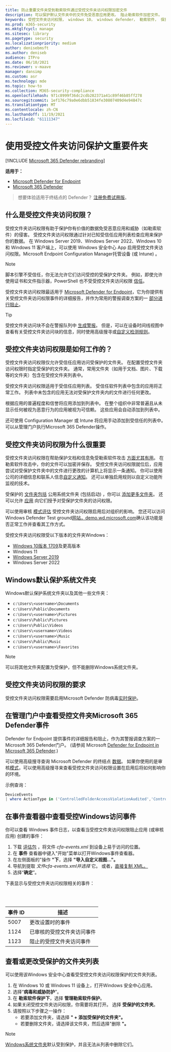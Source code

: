 ```yaml
---
title: 防止重要文件夹受到勒索软件通过受控文件夹访问权限加密文件
description: 可以保护默认文件夹中的文件免受恶意应用更改。 阻止勒索软件加密文件。
keywords: 受控文件夹访问权限， windows 10， windows defender， 勒索软件， 保护， 文件， 文件夹
ms.prod: m365-security
ms.mktglfcycl: manage
ms.sitesec: library
ms.pagetype: security
ms.localizationpriority: medium
author: denisebmsft
ms.author: deniseb
audience: ITPro
ms.date: 06/10/2021
ms.reviewer: v-maave
manager: dansimp
ms.custom: asr
ms.technology: mde
ms.topic: how-to
ms.collection: M365-security-compliance
ms.openlocfilehash: 971c8999f36dc2cdb282371a41c89f46b85ff278
ms.sourcegitcommit: 1ef176c79a0e6dbb51834fe30807409d4e94847c
ms.translationtype: MT
ms.contentlocale: zh-CN
ms.lasthandoff: 11/19/2021
ms.locfileid: "61111347"
---
```

# <a name="protect-important-folders-with-controlled-folder-access"></a>使用受控文件夹访问保护文重要件夹

[!INCLUDE [Microsoft 365 Defender rebranding](../../includes/microsoft-defender.md)]

**适用于：**
- [Microsoft Defender for Endpoint](https://go.microsoft.com/fwlink/p/?linkid=2154037)
- [Microsoft 365 Defender](https://go.microsoft.com/fwlink/?linkid=2118804)

> 想要体验适用于终结点的 Defender？ [注册免费试用版](https://signup.microsoft.com/create-account/signup?products=7f379fee-c4f9-4278-b0a1-e4c8c2fcdf7e&ru=https://aka.ms/MDEp2OpenTrial?ocid=docs-wdatp-assignaccess-abovefoldlink)。

## <a name="what-is-controlled-folder-access"></a>什么是受控文件夹访问权限？

受控文件夹访问权限有助于保护你有价值的数据免受恶意应用和威胁（如勒索软件）的侵害。 受控文件夹访问权限通过针对已知受信任应用列表检查应用来保护你的数据。 在 Windows Server 2019、Windows Server 2022、Windows 10 和 Windows 11 客户端上，可以使用 Windows 安全中心 App 启用受控文件夹访问权限。Microsoft Endpoint Configuration Manager托管设备 (或 Intune) 。

> [!NOTE]
> 脚本引擎不受信任，你无法允许它们访问受控的受保护文件夹。 例如，即使允许使用证书和文件指示器，PowerShell 也不受受控文件夹访问权限 [信任](/microsoft-365/security/defender-endpoint/indicator-certificates)。

受控文件夹访问权限最适用于 [Microsoft Defender for Endpoint](microsoft-defender-endpoint.md)，它为你提供有关受控文件夹访问权限事件的详细报告，并作为常用的警报调查方案的一 [部分进行阻止](investigate-alerts.md)。

> [!TIP]
> 受控文件夹访问块不会在警报队列中 [生成警报](alerts-queue.md)。 但是，可以在设备时间线视图中查看有关受控文件夹访问块的信息[](investigate-machines.md)，同时使用高级搜寻或[](advanced-hunting-overview.md)[自定义检测规则](custom-detection-rules.md)。

## <a name="how-does-controlled-folder-access-work"></a>受控文件夹访问权限是如何工作的？

受控文件夹访问权限仅允许受信任应用访问受保护的文件夹。 在配置受控文件夹访问权限时指定受保护的文件夹。 通常，常用文件夹（如用于文档、图片、下载等的文件夹）包含在受控文件夹列表中。

受控文件夹访问权限适用于受信任应用列表。 受信任软件列表中包含的应用将正常工作。 列表中未包含的应用无法对受保护文件夹内的文件进行任何更改。

根据应用的普遍程度和信誉将应用添加到列表中。 在整个组织中非常普遍且从未显示任何被视为恶意行为的应用被视为可信赖。 这些应用会自动添加到列表中。

还可使用 Configuration Manager 或 Intune 将应用手动添加到受信任的列表中。 可以从管理门户执行Microsoft 365 Defender操作。 

## <a name="why-controlled-folder-access-is-important"></a>受控文件夹访问权限为什么很重要

受控文件夹访问权限在帮助保护文档和信息免受勒索软件攻击 [方面尤其有用](https://www.microsoft.com/wdsi/threats/ransomware)。 在勒索软件攻击中，你的文件可以加密并保存。 受控文件夹访问权限就位后，应用尝试对受保护文件夹中的文件进行更改的计算机上将显示一条通知。 你可以使用公司的详细信息和联系人信息[自定义通知](customize-attack-surface-reduction.md#customize-the-notification)。 还可以单独启用规则以自定义功能所监视的技术。

受保护的 [文件夹包括](#review-controlled-folder-access-events-in-windows-event-viewer) 公用系统文件夹 (包括启动) ，你可以 [添加更多文件夹](customize-controlled-folders.md#protect-additional-folders)。 还可以允许 [应用](customize-controlled-folders.md#allow-specific-apps-to-make-changes-to-controlled-folders) 向它们授予对受保护文件夹的访问权限。

可以使用审核 [模式评估](audit-windows-defender.md) 受控文件夹访问权限启用后对组织的影响。 您还可以访问 Windows Defender Test ground[网站，demo.wd.microsoft.com](https://demo.wd.microsoft.com?ocid=cx-wddocs-testground)确认该功能是否正常工作并查看其工作方式。

受控文件夹访问权限受以下版本的文件夹Windows：

- [Windows 10版本 1709](/windows/whats-new/whats-new-windows-10-version-1709)及更高版本
- Windows 11
- [Windows Server 2019](/windows-server/get-started-19/whats-new-19)
- Windows Server 2022

## <a name="windows-system-folders-are-protected-by-default"></a>Windows默认保护系统文件夹

Windows默认保护系统文件夹以及其他一些文件夹：

- `c:\Users\<username>\Documents`
- `c:\Users\Public\Documents`
- `c:\Users\<username>\Pictures`
- `c:\Users\Public\Pictures`
- `c:\Users\Public\Videos`
- `c:\Users\<username>\Videos`
- `c:\Users\<username>\Music`
- `c:\Users\Public\Music`
- `c:\Users\<username>\Favorites`

> [!NOTE]
> 可以将其他文件夹配置为受保护，但不能删除Windows系统文件夹。

## <a name="requirements-for-controlled-folder-access"></a>受控文件夹访问权限的要求

受控文件夹访问权限需要启用Microsoft Defender 防病毒[实时保护](/windows/security/threat-protection/microsoft-defender-antivirus/configure-real-time-protection-microsoft-defender-antivirus)。

## <a name="review-controlled-folder-access-events-in-the-microsoft-365-defender-portal"></a>在管理门户中查看受控文件夹Microsoft 365 Defender事件

Defender for Endpoint 提供事件的详细报告和阻止，作为其警报[](investigate-alerts.md)调查方案的一Microsoft 365 Defender门户。  (请参阅 Microsoft [Defender for Endpoint in Microsoft 365 Defender](../defender/microsoft-365-security-center-mde.md).) 

可以使用高级搜寻查询 Microsoft Defender 的终结点 [数据](/microsoft-365/security/defender-endpoint/advanced-hunting-windows-defender-advanced-threat-protection)。 如果你使用的是审核[模式](audit-windows-defender.md)，可以使用高级搜寻来查看受控[](advanced-hunting-overview.md)文件夹访问权限设置在启用后将如何影响你的环境。

示例查询：

```PowerShell
DeviceEvents
| where ActionType in ('ControlledFolderAccessViolationAudited','ControlledFolderAccessViolationBlocked')
```

## <a name="review-controlled-folder-access-events-in-windows-event-viewer"></a>在事件查看器中查看受控Windows访问事件

你可以查看 Windows 事件日志，以查看当受控文件夹访问权限阻止应用 (或审核应用) 创建的事件：

1. 下载 [评估包](https://aka.ms/mp7z2w) ，将文件 *cfa-events.xml* 到设备上易于访问的位置。
2. 在 **事件** 查看器中键入"开始"菜单以打开Windows事件查看器。
3. 在左侧面板的"操作 **"下**，选择 **"导入自定义视图..."。**
4. 导航到提取 *文件cfa-events.xml并选择* 它。 或者，[直接复制 XML。](event-views.md)
5. 选择“**确定**”。

下表显示与受控文件夹访问权限相关的事件：

<br/><br/>

|事件 ID|描述|
|---|---|
|5007|更改设置时的事件|
|1124|已审核的受控文件夹访问事件|
|1123|阻止的受控文件夹访问事件|

## <a name="view-or-change-the-list-of-protected-folders"></a>查看或更改受保护的文件夹列表

可以使用该Windows 安全中心查看受受控文件夹访问权限保护的文件夹列表。

1. 在 Windows 10 或 Windows 11 设备上，打开Windows 安全中心应用。
2. 选择“**病毒和威胁防护**”。
3. 在 **勒索软件保护下**，选择 **管理勒索软件保护**。
4. 如果关闭受控文件夹访问权限，你需要将其打开。 选择 **受保护的文件夹**。
5. 请按照以下步骤之一操作：
   - 若要添加文件夹，请选择 **" + 添加受保护的文件夹"。**
   - 若要删除文件夹，请选择该文件夹，然后选择"删除 **"。**

> [!NOTE]
> [Windows系统文件夹](#windows-system-folders-are-protected-by-default)默认受到保护，并且无法从列表中删除它们。
